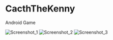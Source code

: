 # CacthTheKenny

Android Game

![Screenshot_1](https://user-images.githubusercontent.com/27291967/73090961-7423e400-3eea-11ea-978b-720c3d089c56.png)
![Screenshot_2](https://user-images.githubusercontent.com/27291967/73090962-7423e400-3eea-11ea-9305-f1693ab347d6.png)
![Screenshot_3](https://user-images.githubusercontent.com/27291967/73090963-7423e400-3eea-11ea-83d1-e0e3ca3c5e3b.png)
